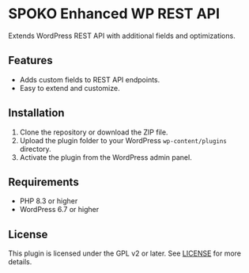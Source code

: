 # SPOKO Enhanced WP REST API

Extends WordPress REST API with additional fields and optimizations.

## Features
- Adds custom fields to REST API endpoints.
- Easy to extend and customize.

## Installation
1. Clone the repository or download the ZIP file.
2. Upload the plugin folder to your WordPress `wp-content/plugins` directory.
3. Activate the plugin from the WordPress admin panel.

## Requirements
- PHP 8.3 or higher
- WordPress 6.7 or higher

## License
This plugin is licensed under the GPL v2 or later. See [LICENSE](LICENSE) for more details.
